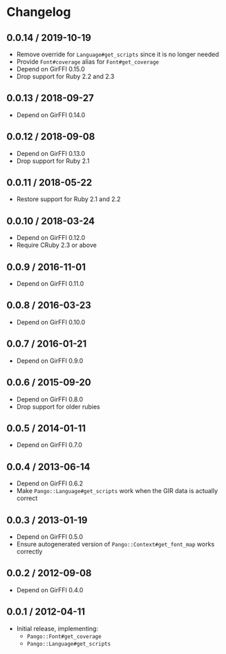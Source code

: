 # Changelog

## 0.0.14 / 2019-10-19

* Remove override for `Language#get_scripts` since it is no longer needed
* Provide `Font#coverage` alias for `Font#get_coverage`
* Depend on GirFFI 0.15.0
* Drop support for Ruby 2.2 and 2.3
 
## 0.0.13 / 2018-09-27

* Depend on GirFFI 0.14.0

## 0.0.12 / 2018-09-08

* Depend on GirFFI 0.13.0
* Drop support for Ruby 2.1

## 0.0.11 / 2018-05-22

* Restore support for Ruby 2.1 and 2.2

## 0.0.10 / 2018-03-24

* Depend on GirFFI 0.12.0
* Require CRuby 2.3 or above

## 0.0.9 / 2016-11-01

* Depend on GirFFI 0.11.0

## 0.0.8 / 2016-03-23

* Depend on GirFFI 0.10.0

## 0.0.7 / 2016-01-21

* Depend on GirFFI 0.9.0

## 0.0.6 / 2015-09-20

* Depend on GirFFI 0.8.0
* Drop support for older rubies

## 0.0.5 / 2014-01-11

* Depend on GirFFI 0.7.0

## 0.0.4 / 2013-06-14

* Depend on GirFFI 0.6.2
* Make `Pango::Language#get_scripts` work when the GIR data is actually correct

## 0.0.3 / 2013-01-19

* Depend on GirFFI 0.5.0
* Ensure autogenerated version of `Pango::Context#get_font_map` works correctly

## 0.0.2 / 2012-09-08

* Depend on GirFFI 0.4.0

## 0.0.1 / 2012-04-11

* Initial release, implementing:
  - `Pango::Font#get_coverage`
  - `Pango::Language#get_scripts`
